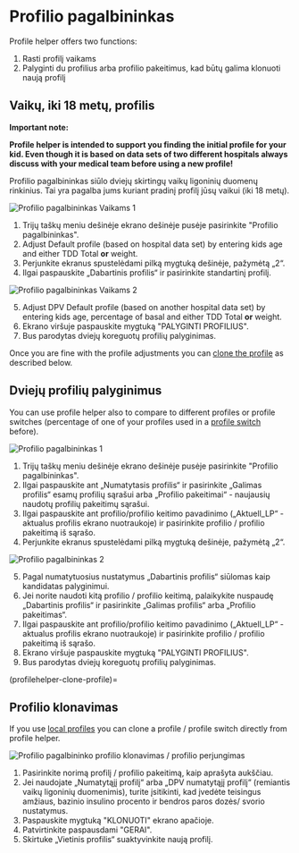 # Profilio pagalbininkas

Profile helper offers two functions:

1. Rasti profilį vaikams
2. Palyginti du profilius arba profilio pakeitimus, kad būtų galima klonuoti naują profilį

## Vaikų, iki 18 metų, profilis

**Important note:**

**Profile helper is intended to support you finding the initial profile for your kid. Even though it is based on data sets of two different hospitals always discuss with your medical team before using a new profile!**

Profilio pagalbininkas siūlo dviejų skirtingų vaikų ligoninių duomenų rinkinius. Tai yra pagalba jums kuriant pradinį profilį jūsų vaikui (iki 18 metų).

![Profilio pagalbininkas Vaikams 1](../images/ProfileHelperKids1.png)

1. Trijų taškų meniu dešinėje ekrano dešinėje pusėje pasirinkite "Profilio pagalbininkas".
2. Adjust Default profile (based on hospital data set) by entering kids age and either TDD Total **or** weight.
3. Perjunkite ekranus spustelėdami pilką mygtuką dešinėje, pažymėtą „2“.
4. Ilgai paspauskite „Dabartinis profilis“ ir pasirinkite standartinį profilį.

![Profilio pagalbininkas Vaikams 2](../images/ProfileHelperKids2.png)

5. Adjust DPV Default profile (based on another hospital data set) by entering kids age, percentage of basal and either TDD Total **or** weight.
6. Ekrano viršuje paspauskite mygtuką "PALYGINTI PROFILIUS".
7. Bus parodytas dviejų koreguotų profilių palyginimas.

Once you are fine with the profile adjustments you can [clone the profile](profilehelper-clone-profile) as described below.

## Dviejų profilių palyginimus

You can use profile helper also to compare to different profiles or profile switches (percentage of one of your profiles used in a [profile switch](../Usage/Profiles.md) before).

![Profilio pagalbininkas 1](../images/ProfileHelper1.png)

1. Trijų taškų meniu dešinėje ekrano dešinėje pusėje pasirinkite "Profilio pagalbininkas".
2. Ilgai paspauskite ant „Numatytasis profilis“ ir pasirinkite „Galimas profilis“ esamų profilių sąrašui arba „Profilio pakeitimai“ - naujausių naudotų profilių pakeitimų sąrašui.
3. Ilgai paspauskite ant profilio/profilio keitimo pavadinimo („Aktuell_LP“ - aktualus profilis ekrano nuotraukoje) ir pasirinkite profilio / profilio pakeitimą iš sąrašo.
4. Perjunkite ekranus spustelėdami pilką mygtuką dešinėje, pažymėtą „2“.

![Profilio pagalbininkas 2](../images/ProfileHelper2.png)

5. Pagal numatytuosius nustatymus „Dabartinis profilis“ siūlomas kaip kandidatas palyginimui.
6. Jei norite naudoti kitą profilio / profilio keitimą, palaikykite nuspaudę „Dabartinis profilis“ ir pasirinkite „Galimas profilis“ arba „Profilio pakeitimas“.
7. Ilgai paspauskite ant profilio/profilio keitimo pavadinimo („Aktuell_LP“ - aktualus profilis ekrano nuotraukoje) ir pasirinkite profilio / profilio pakeitimą iš sąrašo.
8. Ekrano viršuje paspauskite mygtuką "PALYGINTI PROFILIUS".
9. Bus parodytas dviejų koreguotų profilių palyginimas.

(profilehelper-clone-profile)=
## Profilio klonavimas

If you use [local profiles](Config-Builder-local-profile) you can clone a profile / profile switch directly from profile helper.

![Profilio pagalbininko profilio klonavimas / profilio perjungimas](../images/ProfileHelperClone.png)

1. Pasirinkite norimą profilį / profilio pakeitimą, kaip aprašyta aukščiau.
2. Jei naudojate „Numatytąjį profilį“ arba „DPV numatytąjį profilį“ (remiantis vaikų ligoninių duomenimis), turite įsitikinti, kad įvedėte teisingus amžiaus, bazinio insulino procento ir bendros paros dozės/ svorio nustatymus.
3. Paspauskite mygtuką "KLONUOTI" ekrano apačioje.
4. Patvirtinkite paspausdami "GERAI".
5. Skirtuke „Vietinis profilis“ suaktyvinkite naują profilį.
